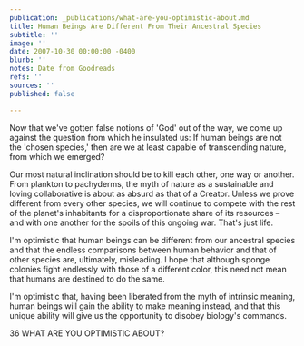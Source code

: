 ```yaml
---
publication: _publications/what-are-you-optimistic-about.md
title: Human Beings Are Different From Their Ancestral Species
subtitle: ''
image: ''
date: 2007-10-30 00:00:00 -0400
blurb: ''
notes: Date from Goodreads
refs: ''
sources: ''
published: false

---
```

Now that we've gotten false notions of 'God' out of the way, we come up against the question from which he insulated us: If human beings are not the 'chosen species,' then are we at least capable of transcending nature, from which we emerged?

Our most natural inclination should be to kill each other, one way or another. From plankton to pachyderms, the myth of nature as a sustainable and loving collaborative is about as absurd as that of a Creator. Unless we prove different from every other species, we will continue to compete with the rest of the planet's inhabitants for a disproportionate share of its resources – and with one another for the spoils of this ongoing war. That's just life.

I'm optimistic that human beings can be different from our ancestral species and that the endless comparisons between human behavior and that of other species are, ultimately, misleading. I hope that although sponge colonies fight endlessly with those of a different color, this need not mean that humans are destined to do the same.

I'm optimistic that, having been liberated from the myth of intrinsic meaning, human beings will gain the ability to make meaning instead, and that this unique ability will give us the opportunity to disobey biology's commands.

36 WHAT ARE YOU OPTIMISTIC ABOUT?